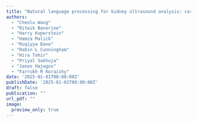 ```yaml
---
title: "Natural language processing for kidney ultrasound analysis: correlating imaging reports with chronic kidney disease diagnosis"
authors:
  - "Chenlu Wang"
  - "Ritwik Banerjee"
  - "Harry Kuperstein"
  - "Hamza Malick"
  - "Ruqiyya Bano"
  - "Robin L Cunningham"
  - "Hira Tahir"
  - "Priyal Sakhuja"
  - "Janos Hajagos"
  - "Farrukh M Koraishy"
date: '2025-01-01T00:00:00Z'
publishDate: '2025-01-01T00:00:00Z'
draft: false
publication: ""
url_pdf: ""
image:
  preview_only: true
---
```

